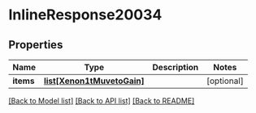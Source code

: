 # InlineResponse20034

## Properties
Name | Type | Description | Notes
------------ | ------------- | ------------- | -------------
**items** | [**list[Xenon1tMuvetoGain]**](Xenon1tMuvetoGain.md) |  | [optional] 

[[Back to Model list]](../README.md#documentation-for-models) [[Back to API list]](../README.md#documentation-for-api-endpoints) [[Back to README]](../README.md)


